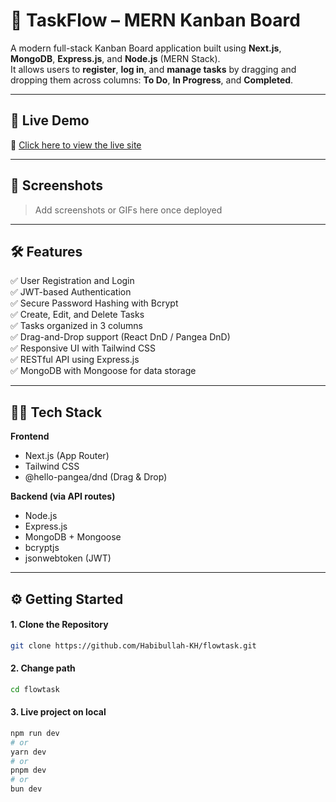 # 📝 TaskFlow – MERN Kanban Board

A modern full-stack Kanban Board application built using **Next.js**, **MongoDB**, **Express.js**, and **Node.js** (MERN Stack).  
It allows users to **register**, **log in**, and **manage tasks** by dragging and dropping them across columns: **To Do**, **In Progress**, and **Completed**.

---

## 🚀 Live Demo

🔗 [Click here to view the live site](https://your-live-site-url.vercel.app)

---

## 📸 Screenshots

> Add screenshots or GIFs here once deployed

---

## 🛠️ Features

✅ User Registration and Login  
✅ JWT-based Authentication  
✅ Secure Password Hashing with Bcrypt  
✅ Create, Edit, and Delete Tasks  
✅ Tasks organized in 3 columns  
✅ Drag-and-Drop support (React DnD / Pangea DnD)  
✅ Responsive UI with Tailwind CSS  
✅ RESTful API using Express.js  
✅ MongoDB with Mongoose for data storage  

---

## 🧑‍💻 Tech Stack

**Frontend**  
- Next.js (App Router)
- Tailwind CSS  
- @hello-pangea/dnd (Drag & Drop)

**Backend (via API routes)**  
- Node.js  
- Express.js  
- MongoDB + Mongoose  
- bcryptjs  
- jsonwebtoken (JWT)

---
## ⚙️ Getting Started

#### 1. Clone the Repository
```bash
git clone https://github.com/Habibullah-KH/flowtask.git
```
#### 2. Change path

```bash
cd flowtask
```

#### 3. Live project on local
```bash
npm run dev
# or
yarn dev
# or
pnpm dev
# or
bun dev
```

